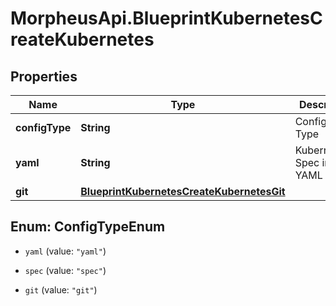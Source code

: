 # MorpheusApi.BlueprintKubernetesCreateKubernetes

## Properties

Name | Type | Description | Notes
------------ | ------------- | ------------- | -------------
**configType** | **String** | Configuration Type | 
**yaml** | **String** | Kubernetes Spec in YAML | [optional] 
**git** | [**BlueprintKubernetesCreateKubernetesGit**](BlueprintKubernetesCreateKubernetesGit.md) |  | [optional] 



## Enum: ConfigTypeEnum


* `yaml` (value: `"yaml"`)

* `spec` (value: `"spec"`)

* `git` (value: `"git"`)




